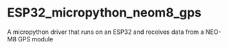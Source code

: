 # ESP32_micropython_neom8_gps
A micropython driver that runs on an ESP32 and receives data from a NEO-M8 GPS module
